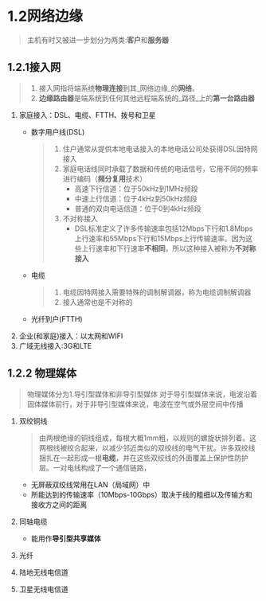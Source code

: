 # 1.2网络边缘

> 主机有时又被进一步划分为两类:**客户**和**服务器**

## 1.2.1接入网

> 1. 接入网指将端系统**物理连接**到其_网络边缘_的**网络**。
> 2. **边缘路由器**是端系统到任何其他远程端系统的_路径_上的**第一台路由器**

1. 家庭接入：DSL、电缆、FTTH、拨号和卫星
   * 数字用户线\(DSL\)

     > 1. 住户通常从提供本地电话接入的本地电话公司处获得DSL因特网接入
     > 2. 家庭电话线同时承载了数据和传统的电话信号，它用不同的频率进行编码（**频分复用**技术）
     >    * 高速下行信道：位于50kHz到1MHz频段
     >    * 中速上行信道：位于4kHz到50kHz频段
     >    * 普通的双向电话信道：位于0到4kHz频段
     > 3. 不对称接入
     >    * DSL标准定义了许多传输速率包括12Mbps下行和1.8Mbps上行速率和55Mbps下行和15Mbps上行传输速率。因为这些上行速率和下行速率**不相同**，所以这种接入被称为**不对称接入**

   * 电缆

     > 1. 电缆因特网接入需要特殊的调制解调器，称为电缆调制解调器
     > 2. 接入通常也是不对称的

   * 光纤到户\(FTTH\)
2. 企业\(和家庭\)接入：以太网和WIFI
3. 广域无线接入:3G和LTE

## 1.2.2 物理媒体

> 物理媒体分为1.导引型媒体和非导引型媒体 对于导引型媒体来说，电波沿着固体媒体前行，对于非导引型媒体来说，电波在空气或外层空间中传播

1. 双绞铜线

   > 由两根绝缘的铜线组成，每根大概1mm粗，以规则的螺旋状排列着。这两根线被绞合起来，以减少邻近类似的双绞线的电气干扰。许多双绞线捆扎在一起形成一根**电缆**，并在这些双绞线的外面覆盖上保护性防护层。一对电线构成了一个通信链路，

   * 无屏蔽双绞线常用在LAN（局域网）中
   * 所能达到的传输速率（10Mbps-10Gbps）取决于线的粗细以及传输方和接收方之间的距离

2. 同轴电缆
   * 能用作**导引型共享媒体**
3. 光纤
4. 陆地无线电信道
5. 卫星无线电信道

